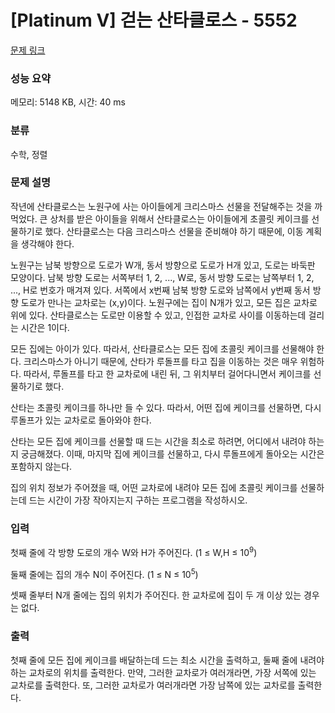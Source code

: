 # [Platinum V] 걷는 산타클로스 - 5552 

[문제 링크](https://www.acmicpc.net/problem/5552) 

### 성능 요약

메모리: 5148 KB, 시간: 40 ms

### 분류

수학, 정렬

### 문제 설명

<p>작년에 산타클로스는 노원구에 사는 아이들에게 크리스마스 선물을 전달해주는 것을 까먹었다. 큰 상처를 받은 아이들을 위해서 산타클로스는 아이들에게 초콜릿 케이크를 선물하기로 했다. 산타클로스는 다음 크리스마스 선물을 준비해야 하기 때문에, 이동 계획을 생각해야 한다.</p>

<p>노원구는 남북 방향으로 도로가 W개, 동서 방향으로 도로가 H개 있고, 도로는 바둑판 모양이다. 남북 방향 도로는 서쪽부터 1, 2, ..., W로, 동서 방향 도로는 남쪽부터 1, 2, ..., H로 번호가 매겨져 있다. 서쪽에서 x번째 남북 방향 도로와 남쪽에서 y번째 동서 방향 도로가 만나는 교차로는 (x,y)이다. 노원구에는 집이 N개가 있고, 모든 집은 교차로 위에 있다. 산타클로스는 도로만 이용할 수 있고, 인접한 교차로 사이를 이동하는데 걸리는 시간은 1이다.</p>

<p>모든 집에는 아이가 있다. 따라서, 산타클로스는 모든 집에 초콜릿 케이크를 선물해야 한다. 크리스마스가 아니기 때문에, 산타가 루돌프를 타고 집을 이동하는 것은 매우 위험하다. 따라서, 루돌프를 타고 한 교차로에 내린 뒤, 그 위치부터 걸어다니면서 케이크를 선물하기로 했다.</p>

<p>산타는 초콜릿 케이크를 하나만 들 수 있다. 따라서, 어떤 집에 케이크를 선물하면, 다시 루돌프가 있는 교차로로 돌아와야 한다.</p>

<p>산타는 모든 집에 케이크를 선물할 때 드는 시간을 최소로 하려면, 어디에서 내려야 하는지 궁금해졌다. 이때, 마지막 집에 케이크를 선물하고, 다시 루돌프에게 돌아오는 시간은 포함하지 않는다.</p>

<p>집의 위치 정보가 주어졌을 때, 어떤 교차로에 내려야 모든 집에 초콜릿 케이크를 선물하는데 드는 시간이 가장 작아지는지 구하는 프로그램을 작성하시오.</p>

### 입력 

 <p>첫째 줄에 각 방향 도로의 개수 W와 H가 주어진다. (1 ≤ W,H ≤ 10<sup>9</sup>)</p>

<p>둘째 줄에는 집의 개수 N이 주어진다. (1 ≤ N ≤ 10<sup>5</sup>)</p>

<p>셋째 줄부터 N개 줄에는 집의 위치가 주어진다. 한 교차로에 집이 두 개 이상 있는 경우는 없다.</p>

### 출력 

 <p>첫째 줄에 모든 집에 케이크를 배달하는데 드는 최소 시간을 출력하고, 둘째 줄에 내려야하는 교차로의 위치를 출력한다. 만약, 그러한 교차로가 여러개라면, 가장 서쪽에 있는 교차로를 출력한다. 또, 그러한 교차로가 여러개라면 가장 남쪽에 있는 교차로를 출력한다.</p>

